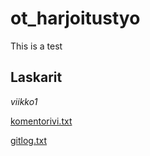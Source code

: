 # ot_harjoitustyo

This is a test

## **Laskarit**

*viikko1*

[komentorivi.txt](https://github.com/ellaverak/ot_harjoitustyo/blob/main/laskarit/viikko1/komentorivi.txt)

[gitlog.txt](https://github.com/ellaverak/ot_harjoitustyo/blob/main/laskarit/viikko1/gitlog.txt)
